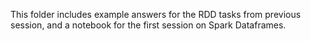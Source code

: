 This folder includes example answers for the RDD tasks from previous session, and a notebook for the first session on Spark Dataframes.